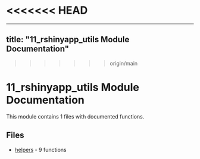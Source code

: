 <<<<<<< HEAD
=======
---
title: "11_rshinyapp_utils Module Documentation"
---

>>>>>>> origin/main
# 11_rshinyapp_utils Module Documentation

This module contains 1 files with documented functions.

## Files
- [helpers](helpers.md) - 9 functions
